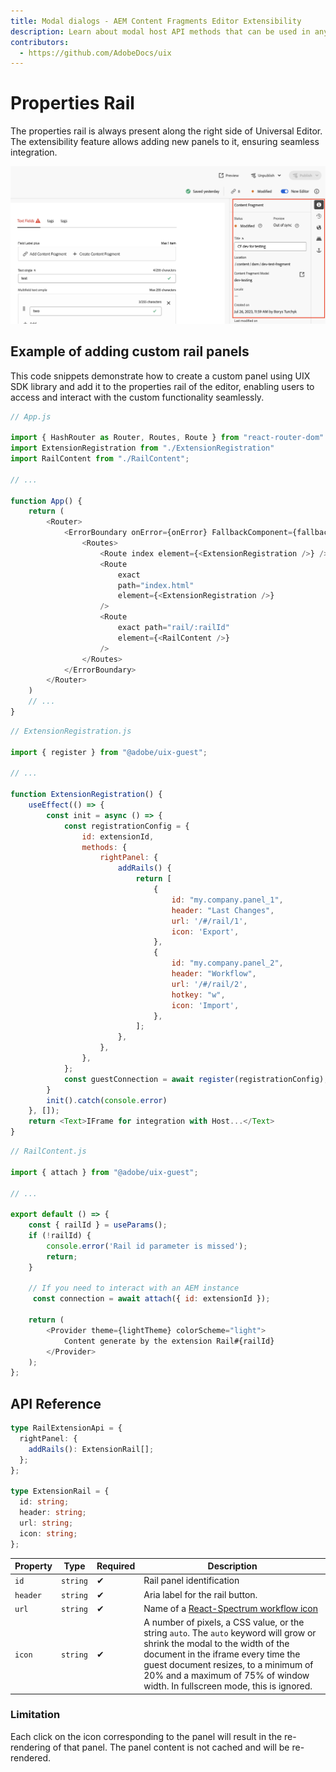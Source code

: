 ```yaml
---
title: Modal dialogs - AEM Content Fragments Editor Extensibility
description: Learn about modal host API methods that can be used in any extension
contributors:
  - https://github.com/AdobeDocs/uix
---
```


# Properties Rail

The properties rail is always present along the right side of Universal Editor. 
The extensibility feature allows adding new panels to it, ensuring seamless integration.

![](./side-panel.png)

## Example of adding custom rail panels
This code snippets demonstrate how to create a custom panel using UIX SDK library and add it to the properties rail of the editor, 
enabling users to access and interact with the custom functionality seamlessly.

```js
// App.js

import { HashRouter as Router, Routes, Route } from "react-router-dom"
import ExtensionRegistration from "./ExtensionRegistration"
import RailContent from "./RailContent";

// ...

function App() {
    return (
        <Router>
            <ErrorBoundary onError={onError} FallbackComponent={fallbackComponent}>
                <Routes>
                    <Route index element={<ExtensionRegistration />} />
                    <Route
                        exact
                        path="index.html"
                        element={<ExtensionRegistration />}
                    />
                    <Route
                        exact path="rail/:railId"
                        element={<RailContent />}
                    />
                </Routes>
            </ErrorBoundary>
        </Router>
    )
    // ...
}

```
```js
// ExtensionRegistration.js

import { register } from "@adobe/uix-guest";

// ...

function ExtensionRegistration() {
    useEffect(() => {
        const init = async () => {
            const registrationConfig = {
                id: extensionId,
                methods: {
                    rightPanel: {
                        addRails() {
                            return [
                                {
                                    id: "my.company.panel_1",
                                    header: "Last Changes",
                                    url: '/#/rail/1',
                                    icon: 'Export',
                                },
                                {
                                    id: "my.company.panel_2",
                                    header: "Workflow",
                                    url: '/#/rail/2',
                                    hotkey: "w",
                                    icon: 'Import',
                                },
                            ];
                        },
                    },
                },
            };
            const guestConnection = await register(registrationConfig);
        }
        init().catch(console.error)
    }, []);
    return <Text>IFrame for integration with Host...</Text>
}
```
```js
// RailContent.js

import { attach } from "@adobe/uix-guest";

// ...

export default () => {
    const { railId } = useParams();
    if (!railId) {
        console.error('Rail id parameter is missed');
        return;
    }

    // If you need to interact with an AEM instance
     const connection = await attach({ id: extensionId });

    return (
        <Provider theme={lightTheme} colorScheme="light">
            Content generate by the extension Rail#{railId}
        </Provider>
    );
};

```

## API Reference
```ts
type RailExtensionApi = {
  rightPanel: {
    addRails(): ExtensionRail[];
  };
};

type ExtensionRail = {
  id: string;
  header: string;
  url: string;
  icon: string;
};

```
| Property        | Type       | Required | Description                                                                                                                                                                                                                                                                              |
|-----------------|------------|----------|------------------------------------------------------------------------------------------------------------------------------------------------------------------------------------------------------------------------------------------------------------------------------------------|
| `id`            | `string`   | ✔        | Rail panel identification                                                                                                                                                                                                                                                                |
| `header`        | `string`   | ✔        | Aria label for the rail button.                                                                                                                                                                                                                                                          |
| `url`           | `string`   | ✔        | Name of a [React-Spectrum workflow icon](https://react-spectrum.adobe.com/react-spectrum/workflow-icons.html#available-icons)                                                                                                                                                            |
| `icon`          | `string`   | ✔        | A number of pixels, a CSS value, or the string `auto`. The `auto` keyword will grow or shrink the modal to the width of the document in the iframe every time the guest document resizes, to a minimum of 20% and a maximum of 75% of window width. In fullscreen mode, this is ignored. |

### Limitation

Each click on the icon corresponding to the panel will result in the re-rendering of that panel. The panel content is not cached and will be re-rendered.
